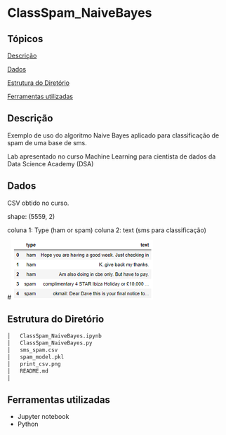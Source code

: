 # ClassSpam_NaiveBayes

## Tópicos 

[Descrição](#Descrição)

[Dados](#Dados)

[Estrutura do Diretório](#Estrutura-do-Diretório)

[Ferramentas utilizadas](#Ferramentas-utilizadas)


## Descrição

Exemplo de uso do algoritmo Naive Bayes aplicado para classificação de spam de uma base de sms.

Lab apresentado no curso Machine Learning para cientista de dados da Data Science Academy (DSA)

## Dados

CSV obtido no curso.

shape: (5559, 2)

coluna 1: Type (ham or spam)
coluna 2: text (sms para classificação)

#<img src="print_csv.png">

## Estrutura do Diretório
```
│   ClassSpam_NaiveBayes.ipynb
│   ClassSpam_NaiveBayes.py
│   sms_spam.csv
│   spam_model.pkl
│   print_csv.png
│   README.md
│
```
## Ferramentas utilizadas
* Jupyter notebook
* Python